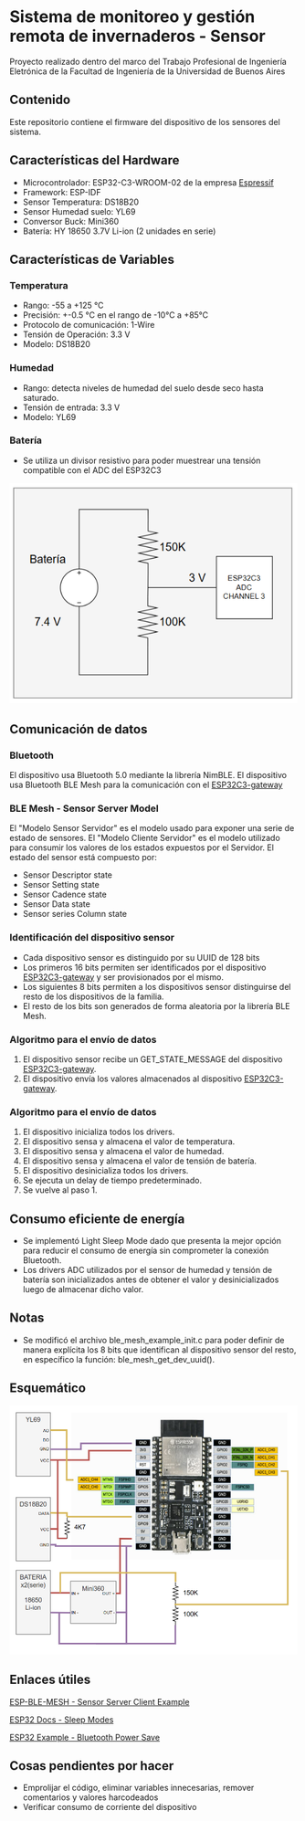 # Sistema de monitoreo y gestión remota de invernaderos - Sensor
Proyecto realizado dentro del marco del Trabajo Profesional de Ingeniería Eletrónica de la Facultad de Ingeniería de la Universidad de Buenos Aires

## Contenido 
Este repositorio contiene el firmware del dispositivo de los sensores del sistema.

## Características del Hardware
- Microcontrolador: ESP32-C3-WROOM-02 de la empresa [Espressif](https://www.espressif.com/)
- Framework: ESP-IDF
- Sensor Temperatura: DS18B20
- Sensor Humedad suelo: YL69
- Conversor Buck: Mini360
- Batería: HY 18650 3.7V Li-ion (2 unidades en serie)

## Características de Variables

### Temperatura
- Rango: -55 a +125 °C
- Precisión: +-0.5 °C en el rango de -10°C a +85°C
- Protocolo de comunicación: 1-Wire
- Tensión de Operación: 3.3 V
- Modelo: DS18B20

### Humedad
- Rango: detecta niveles de humedad del suelo desde seco hasta saturado.
- Tensión de entrada: 3.3 V
- Modelo: YL69


### Batería
- Se utiliza un divisor resistivo para poder muestrear una tensión compatible con el ADC del ESP32C3

![Diagrama del dispositivo Sensor](images/battery_diagram.png)

## Comunicación de datos

### Bluetooth

El dispositivo usa Bluetooth 5.0 mediante la librería NimBLE.
El dispositivo usa Bluetooth BLE Mesh para la comunicación con el [ESP32C3-gateway](https://github.com/matiasvinas/esp32c3-gateway)

### BLE Mesh - Sensor Server Model

El "Modelo Sensor Servidor" es el modelo usado para exponer una serie de estado de sensores.
El "Modelo Cliente Servidor" es el modelo utilizado para consumir los valores de los estados expuestos por el Servidor.
El estado del sensor está compuesto por:
- Sensor Descriptor state
- Sensor Setting state
- Sensor Cadence state
- Sensor Data state
- Sensor series Column state

### Identificación del dispositivo sensor

- Cada dispositivo sensor es distinguido por su UUID de 128 bits
- Los primeros 16 bits permiten ser identificados por el dispositivo [ESP32C3-gateway](https://github.com/matiasvinas/esp32c3-gateway) y ser provisionados por el mismo.
- Los siguientes 8 bits permiten a los dispositivos sensor distinguirse del resto de los dispositivos de la familia. 
- El resto de los bits son generados de forma aleatoria por la librería BLE Mesh. 

### Algoritmo para el envío de datos

1. El dispositivo sensor recibe un GET_STATE_MESSAGE del dispositivo [ESP32C3-gateway](https://github.com/matiasvinas/esp32c3-gateway).
2. El dispositivo envía los valores almacenados al dispositivo [ESP32C3-gateway](https://github.com/matiasvinas/esp32c3-gateway).

### Algoritmo para el envío de datos

1. El dispositivo inicializa todos los drivers.
2. El dispositivo sensa y almacena el valor de temperatura.
3. El dispositivo sensa y almacena el valor de humedad.
5. El dispositivo sensa y almacena el valor de tensión de batería.
6. El dispositivo desinicializa todos los drivers.
7. Se ejecuta un delay de tiempo predeterminado.
8. Se vuelve al paso 1.

## Consumo eficiente de energía

- Se implementó Light Sleep Mode dado que presenta la mejor opción para reducir el consumo de energía sin comprometer la conexión Bluetooth.
- Los drivers ADC utilizados por el sensor de humedad y tensión de batería son inicializados antes de obtener el valor y desinicializados luego de almacenar dicho valor.

## Notas
- Se modificó el archivo ble_mesh_example_init.c para poder definir de manera explícita los 8 bits que identifican al dispositivo sensor del resto, en específico la función: ble_mesh_get_dev_uuid().



## Esquemático
![Diagrama del dispositivo Sensor](images/sensor_diagram.png)

## Enlaces útiles

[ESP-BLE-MESH - Sensor Server Client Example](https://github.com/espressif/esp-idf/blob/master/examples/bluetooth/esp_ble_mesh/sensor_models/sensor_client/README.md)

[ESP32 Docs - Sleep Modes ](https://docs.espressif.com/projects/esp-idf/en/stable/esp32/api-reference/system/sleep_modes.html)

[ESP32 Example - Bluetooth Power Save](https://github.com/espressif/esp-idf/blob/v5.4.1/examples/bluetooth/nimble/power_save/README.md)




## Cosas pendientes por hacer

- Emprolijar el código, eliminar variables innecesarias, remover comentarios y valores harcodeados
- Verificar consumo de corriente del dispositivo
